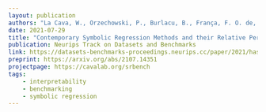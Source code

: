```yaml
---
layout: publication
authors: "La Cava, W., Orzechowski, P., Burlacu, B., França, F. O. de, Virgolin, M., Jin, Y., Kommenda, M., and Moore, J. H. "
date: 2021-07-29
title: "Contemporary Symbolic Regression Methods and their Relative Performance"
publication: Neurips Track on Datasets and Benchmarks
link: https://datasets-benchmarks-proceedings.neurips.cc/paper/2021/hash/c0c7c76d30bd3dcaefc96f40275bdc0a-Abstract-round1.html
preprint: https://arxiv.org/abs/2107.14351
projectpage: https://cavalab.org/srbench
tags:
    - interpretability
    - benchmarking
    - symbolic regression
---
```

